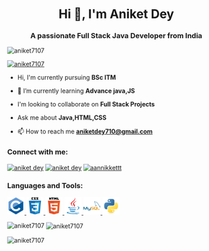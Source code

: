 <h1 align="center">Hi 👋, I'm Aniket Dey</h1>
<h3 align="center">A passionate Full Stack Java Developer from India</h3>

<p align="left"> <img src="https://komarev.com/ghpvc/?username=aniket7107&label=Profile%20views&color=0e75b6&style=flat" alt="aniket7107" /> </p>

<p align="left"> <a href="https://github.com/ryo-ma/github-profile-trophy"><img src="https://github-profile-trophy.vercel.app/?username=aniket7107" alt="aniket7107" /></a> </p>

- Hi, I'm currently pursuing **BSc ITM**

- 🌱 I’m currently learning **Advance java,JS**

- I'm looking to collaborate on **Full Stack Projects**

- Ask me about **Java,HTML,CSS**

- 📫 How to reach me **aniketdey710@gmail.com**

<h3 align="left">Connect with me:</h3>
<p align="left">
<a href="https://linkedin.com/in/aniket dey" target="blank"><img align="center" src="https://raw.githubusercontent.com/rahuldkjain/github-profile-readme-generator/master/src/images/icons/Social/linked-in-alt.svg" alt="aniket dey" height="30" width="40" /></a>
<a href="https://fb.com/aniket dey" target="blank"><img align="center" src="https://raw.githubusercontent.com/rahuldkjain/github-profile-readme-generator/master/src/images/icons/Social/facebook.svg" alt="aniket dey" height="30" width="40" /></a>
<a href="https://instagram.com/aannikkettt" target="blank"><img align="center" src="https://raw.githubusercontent.com/rahuldkjain/github-profile-readme-generator/master/src/images/icons/Social/instagram.svg" alt="aannikkettt" height="30" width="40" /></a>
</p>

<h3 align="left">Languages and Tools:</h3>
<p align="left"> <a href="https://www.cprogramming.com/" target="_blank" rel="noreferrer"> <img src="https://raw.githubusercontent.com/devicons/devicon/master/icons/c/c-original.svg" alt="c" width="40" height="40"/> </a> <a href="https://www.w3schools.com/css/" target="_blank" rel="noreferrer"> <img src="https://raw.githubusercontent.com/devicons/devicon/master/icons/css3/css3-original-wordmark.svg" alt="css3" width="40" height="40"/> </a> <a href="https://www.w3.org/html/" target="_blank" rel="noreferrer"> <img src="https://raw.githubusercontent.com/devicons/devicon/master/icons/html5/html5-original-wordmark.svg" alt="html5" width="40" height="40"/> </a> <a href="https://www.java.com" target="_blank" rel="noreferrer"> <img src="https://raw.githubusercontent.com/devicons/devicon/master/icons/java/java-original.svg" alt="java" width="40" height="40"/> </a> <a href="https://www.mysql.com/" target="_blank" rel="noreferrer"> <img src="https://raw.githubusercontent.com/devicons/devicon/master/icons/mysql/mysql-original-wordmark.svg" alt="mysql" width="40" height="40"/> </a> <a href="https://www.python.org" target="_blank" rel="noreferrer"> <img src="https://raw.githubusercontent.com/devicons/devicon/master/icons/python/python-original.svg" alt="python" width="40" height="40"/> </a> </p>

<p><img align="left" src="https://github-readme-stats.vercel.app/api/top-langs?username=aniket7107&show_icons=true&locale=en&layout=compact" alt="aniket7107" /></p>

<p>&nbsp;<img align="center" src="https://github-readme-stats.vercel.app/api?username=aniket7107&show_icons=true&locale=en" alt="aniket7107" /></p>

<p><img align="center" src="https://github-readme-streak-stats.herokuapp.com/?user=aniket7107&" alt="aniket7107" /></p>

